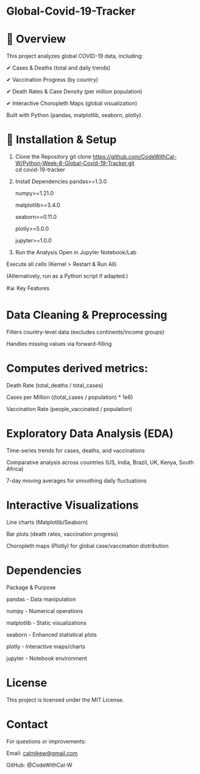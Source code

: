 # Global-Covid-19-Tracker

# 📌 Overview
This project analyzes global COVID-19 data, including:

✔ Cases & Deaths (total and daily trends)

✔ Vaccination Progress (by country)

✔ Death Rates & Case Density (per million population)

✔ Interactive Choropleth Maps (global visualization)

Built with Python (pandas, matplotlib, seaborn, plotly).

# 🚀 Installation & Setup
1. Clone the Repository
git clone https://github.com/CodeWithCal-W/Python-Week-8-Global-Covid-19-Tracker.git  
cd covid-19-tracker

3. Install Dependencies
   pandas>=1.3.0
   
   numpy>=1.21.0
   
   matplotlib>=3.4.0
   
   seaborn>=0.11.0
   
   plotly>=5.0.0
   
   jupyter>=1.0.0
   
5. Run the Analysis
Open in Jupyter Notebook/Lab

Execute all cells (Kernel > Restart & Run All)

(Alternatively, run as a Python script if adapted.)

#📊 Key Features

# Data Cleaning & Preprocessing

Filters country-level data (excludes continents/income groups)

Handles missing values via forward-filling

# Computes derived metrics:
Death Rate (total_deaths / total_cases)

Cases per Million ((total_cases / population) * 1e6)

Vaccination Rate (people_vaccinated / population)

# Exploratory Data Analysis (EDA)

Time-series trends for cases, deaths, and vaccinations

Comparative analysis across countries (US, India, Brazil, UK, Kenya, South Africa)

7-day moving averages for smoothing daily fluctuations

# Interactive Visualizations

Line charts (Matplotlib/Seaborn)

Bar plots (death rates, vaccination progress)

Choropleth maps (Plotly) for global case/vaccination distribution

# Dependencies

Package	& Purpose

pandas - Data manipulation

numpy	- Numerical operations

matplotlib -	Static visualizations

seaborn	- Enhanced statistical plots

plotly	- Interactive maps/charts

jupyter	- Notebook environment

# License

This project is licensed under the MIT License.

# Contact

For questions or improvements:

Email: calmikew@gmail.com

GitHub: @CodeWithCal-W




   


